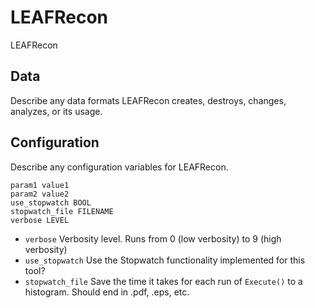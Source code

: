 # LEAFRecon

LEAFRecon

## Data

Describe any data formats LEAFRecon creates, destroys, changes, analyzes, or its usage.




## Configuration

Describe any configuration variables for LEAFRecon.

```
param1 value1
param2 value2
use_stopwatch BOOL
stopwatch_file FILENAME
verbose LEVEL
```
* `verbose` Verbosity level. Runs from 0 (low verbosity) to 9 (high verbosity)
* `use_stopwatch` Use the Stopwatch functionality implemented for this tool?
* `stopwatch_file` Save the time it takes for each run of `Execute()` to a histogram. Should end in .pdf, .eps, etc.
